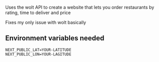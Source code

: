 Uses the wolt API to create a website that lets you order restaurants by rating, time to deliver and price

Fixes my only issue with wolt basically

## Environment variables needed

```
NEXT_PUBLIC_LAT=YOUR-LATITUDE
NEXT_PUBLIC_LON=YOUR-LAGITUDE
```
